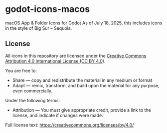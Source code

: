 # godot-icons-macos
macOS App &amp; Folder Icons for Godot
As of July 18, 2025, this includes icons in the style of Big Sur – Sequoia.

## License

All icons in this repository are licensed under the
[Creative Commons Attribution 4.0 International License (CC BY 4.0)](https://creativecommons.org/licenses/by/4.0/).

You are free to:
- Share — copy and redistribute the material in any medium or format
- Adapt — remix, transform, and build upon the material for any purpose, even commercially.

Under the following terms:
- Attribution — You must give appropriate credit, provide a link to the license, and indicate if changes were made.

Full license text: https://creativecommons.org/licenses/by/4.0/

